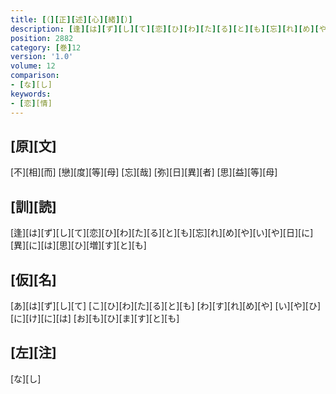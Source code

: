 ```yaml
---
title: [（][正][述][心][緒][）]
description: [逢][は][ず][し][て][恋][ひ][わ][た][る][と][も][忘][れ][め][や][い][や][日][に][異][に][は][思][ひ][増][す][と][も]
position: 2882
category: [巻]12
version: '1.0'
volume: 12
comparison:
- [な][し]
keywords:
- [恋][情]
---
```


## [原][文]

[不][相][而] [戀][度][等][母] [忘][哉] [弥][日][異][者] [思][益][等][母]

## [訓][読]

[逢][は][ず][し][て][恋][ひ][わ][た][る][と][も][忘][れ][め][や][い][や][日][に][異][に][は][思][ひ][増][す][と][も]

## [仮][名]

[あ][は][ず][し][て] [こ][ひ][わ][た][る][と][も] [わ][す][れ][め][や] [い][や][ひ][に][け][に][は] [お][も][ひ][ま][す][と][も]

## [左][注]

[な][し]
